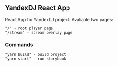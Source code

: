 ## YandexDJ React App

React App for YandexDJ project. Avaliable two pages:
```
"/" - root player page
"/stream" - stream overlay page
```

### Commands
```
"yarn build" - build project
"yarn start" - run storybook
```
